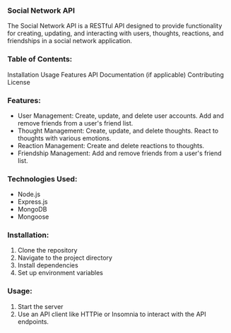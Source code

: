 ### Social Network API 
The Social Network API is a RESTful API designed to provide functionality for creating, updating, and interacting with users, thoughts, reactions, and friendships in a social network application.


### Table of Contents:
Installation
Usage
Features
API Documentation (if applicable)
Contributing
License

### Features:
* User Management: Create, update, and delete user accounts. Add and remove friends from a user's friend list.
* Thought Management: Create, update, and delete thoughts. React to thoughts with various emotions.
* Reaction Management: Create and delete reactions to thoughts.
* Friendship Management: Add and remove friends from a user's friend list.

### Technologies Used:
* Node.js
* Express.js
* MongoDB
* Mongoose

### Installation:
1. Clone the repository
2. Navigate to the project directory 
3. Install dependencies
4. Set up environment variables

### Usage:
1. Start the server
2. Use an API client like HTTPie or Insomnia to interact with the API endpoints.


